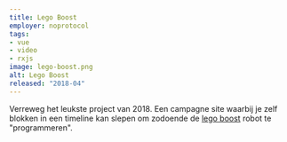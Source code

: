 ```yaml
---
title: Lego Boost
employer: noprotocol
tags:
- vue
- video
- rxjs
image: lego-boost.png
alt: Lego Boost
released: "2018-04"
---
```


Verreweg het leukste project van 2018. Een campagne site waarbij je zelf blokken in een timeline kan slepen om zodoende de [lego boost](https://lego-boost.nl) robot te "programmeren".
